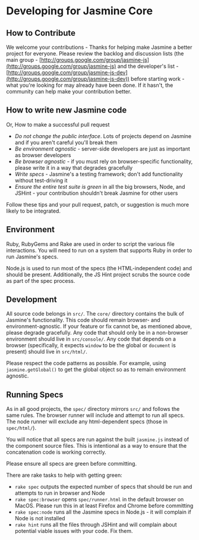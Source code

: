 # Developing for Jasmine Core     

## How to Contribute

We welcome your contributions - Thanks for helping make Jasmine a better project for everyone. Please review the backlog and discussion lists (the main group - [http://groups.google.com/group/jasmine-js](http://groups.google.com/group/jasmine-js) and the developer's list - [http://groups.google.com/group/jasmine-js-dev](http://groups.google.com/group/jasmine-js-dev)) before starting work - what you're looking for may already have been done. If it hasn't, the community can help make your contribution better.

## How to write new Jasmine code     

Or, How to make a successful pull request

* _Do not change the public interface_. Lots of projects depend on Jasmine and if you aren't careful you'll break them
* _Be environment agnostic_ - server-side developers are just as important as browser developers
* _Be browser agnostic_ - if you must rely on browser-specific functionality, please write it in a way that degrades gracefully
* _Write specs_ - Jasmine's a testing framework; don't add functionality without test-driving it
* _Ensure the *entire* test suite is green_ in all the big browsers, Node, and JSHint - your contribution shouldn't break Jasmine for other users                                     

Follow these tips and your pull request, patch, or suggestion is much more likely to be integrated.

## Environment

Ruby, RubyGems and Rake are used in order to script the various file interactions. You will need to run on a system that supports Ruby in order to run Jasmine's specs.

Node.js is used to run most of the specs (the HTML-independent code) and should be present. Additionally, the JS Hint project scrubs the source code as part of the spec process.

## Development

All source code belongs in `src/`. The `core/` directory contains the bulk of Jasmine's functionality. This code should remain browser- and environment-agnostic. If your feature or fix cannot be, as mentioned above, please degrade gracefully. Any code that should only be in a non-browser environment should live in `src/console/`. Any code that depends on a browser (specifically, it expects `window` to be the global or `document` is present) should live in `src/html/`.

Please respect the code patterns as possible. For example, using `jasmine.getGlobal()` to get the global object so as to remain environment agnostic.

## Running Specs

As in all good projects, the `spec/` directory mirrors `src/` and follows the same rules. The browser runner will include and attempt to run all specs. The node runner will exclude any html-dependent specs (those in `spec/html/`).

You will notice that all specs are run against the built `jasmine.js` instead of the component source files. This is intentional as a way to ensure that the concatenation code is working correctly.

Please ensure all specs are green before committing.

There are rake tasks to help with getting green:
* `rake spec` outputs the expected number of specs that should be run and attempts to run in browser and Node
* `rake spec:browser` opens `spec/runner.html` in the default browser on MacOS. Please run this in at least Firefox and Chrome before committing
* `rake spec:node` runs all the Jasmine specs in Node.js - it will complain if Node is not installed
* `rake hint` runs all the files through JSHint and will complain about potential viable issues with your code. Fix them.

